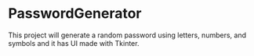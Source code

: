 # PasswordGenerator
This project will generate a random password using letters, numbers, and symbols and it has UI made with Tkinter.
